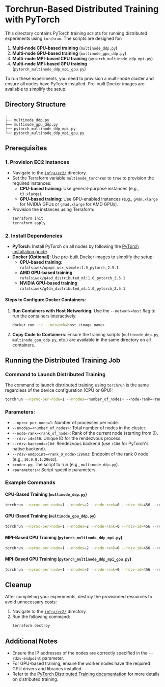 # Torchrun-Based Distributed Training with PyTorch

This directory contains PyTorch training scripts for running distributed experiments using `torchrun`. The scripts are designed for:

1. **Multi-node CPU-based training** (`multinode_ddp.py`)
2. **Multi-node GPU-based training** (`multinode_gpu_ddp.py`)
3. **Multi-node MPI-based CPU training** (`pytorch_multinode_ddp_mpi.py`)
4. **Multi-node MPI-based GPU training** (`pytorch_multinode_ddp_mpi_gpu.py`)

To run these experiments, you need to provision a multi-node cluster and ensure all nodes have PyTorch installed. Pre-built Docker images are available to simplify the setup.

## Directory Structure

```
.
├── multinode_ddp.py
├── multinode_gpu_ddp.py
├── pytorch_multinode_ddp_mpi.py
└── pytorch_multinode_ddp_mpi_gpu.py
```

## Prerequisites

### 1. Provision EC2 Instances
- Navigate to the [`infra/ec2/`](../../infra/ec2/) directory.
- Set the Terraform variable `multinode_torchrun` to `true` to provision the required instances:
  - **CPU-based training**: Use general-purpose instances (e.g., `t3.xlarge`).
  - **GPU-based training**: Use GPU-enabled instances (e.g., `g4dn.xlarge` for NVIDIA GPUs or `g4ad.xlarge` for AMD GPUs).
- Provision the instances using Terraform:
  ```bash
  terraform init
  terraform apply
  ```

### 2. Install Dependencies
- **PyTorch**: Install PyTorch on all nodes by following the [PyTorch installation guide](https://pytorch.org/get-started/locally/).
- **Docker (Optional)**: Use pre-built Docker images to simplify the setup:
  - **CPU-based training**: `rafalsiwek/opmpi_ucx_simple:1.0_pytorch_2.5.1`
  - **AMD GPU-based training**: `rafalsiwek/g4ad_distributed_ml:1.0_pytorch_2.5.1`
  - **NVIDIA GPU-based training**: `rafalsiwek/g4dn_distributed_ml:1.0_pytorch_2.5.1`

#### Steps to Configure Docker Containers:
1. **Run Containers with Host Networking**:
   Use the `--network=host` flag to run the containers interactively:
   ```bash
   docker run -it --network=host <image_name>
   ```

2. **Copy Code to Containers**:
   Ensure the training scripts (`multinode_ddp.py`, `multinode_gpu_ddp.py`, etc.) are available in the same directory on all containers.

## Running the Distributed Training Job

### Command to Launch Distributed Training
The command to launch distributed training using `torchrun` is the same regardless of the device configuration (CPU or GPU):

```bash
torchrun --nproc-per-node=1 --nnodes=<number_of_nodes> --node-rank=<rank_of_node> --rdzv-id=456 --rdzv-backend=c10d --rdzv-endpoint=<rank_0_node>:29603 <code>.py <parameters>
```

### Parameters:
- `--nproc-per-node=1`: Number of processes per node.
- `--nnodes=<number_of_nodes>`: Total number of nodes in the cluster.
- `--node-rank=<rank_of_node>`: Rank of the current node (starting from 0).
- `--rdzv-id=456`: Unique ID for the rendezvous process.
- `--rdzv-backend=c10d`: Rendezvous backend (use `c10d` for PyTorch's native backend).
- `--rdzv-endpoint=<rank_0_node>:29603`: Endpoint of the rank 0 node (e.g., `10.0.0.1:29603`).
- `<code>.py`: The script to run (e.g., `multinode_ddp.py`).
- `<parameters>`: Script-specific parameters.

### Example Commands

#### CPU-Based Training (`multinode_ddp.py`)
```bash
torchrun --nproc-per-node=1 --nnodes=2 --node-rank=0 --rdzv-id=456 --rdzv-backend=c10d --rdzv-endpoint=10.0.0.1:29603 multinode_ddp.py 1000 1000
```

#### GPU-Based Training (`multinode_gpu_ddp.py`)
```bash
torchrun --nproc-per-node=1 --nnodes=2 --node-rank=0 --rdzv-id=456 --rdzv-backend=c10d --rdzv-endpoint=10.0.0.1:29603 multinode_gpu_ddp.py 1000 1000
```

#### MPI-Based CPU Training (`pytorch_multinode_ddp_mpi.py`)
```bash
torchrun --nproc-per-node=1 --nnodes=2 --node-rank=0 --rdzv-id=456 --rdzv-backend=c10d --rdzv-endpoint=10.0.0.1:29603 pytorch_multinode_ddp_mpi.py 1000 1000
```

#### MPI-Based GPU Training (`pytorch_multinode_ddp_mpi_gpu.py`)
```bash
torchrun --nproc-per-node=1 --nnodes=2 --node-rank=0 --rdzv-id=456 --rdzv-backend=c10d --rdzv-endpoint=10.0.0.1:29603 pytorch_multinode_ddp_mpi_gpu.py 1000 1000
```

## Cleanup

After completing your experiments, destroy the provisioned resources to avoid unnecessary costs:
1. Navigate to the [`infra/ec2/`](../../infra/ec2/) directory.
2. Run the following command:
   ```bash
   terraform destroy
   ```

## Additional Notes

- Ensure the IP addresses of the nodes are correctly specified in the `--rdzv-endpoint` parameter.
- For GPU-based training, ensure the worker nodes have the required GPU drivers and libraries installed.
- Refer to the [PyTorch Distributed Training documentation](https://pytorch.org/tutorials/intermediate/ddp_tutorial.html) for more details on distributed training.